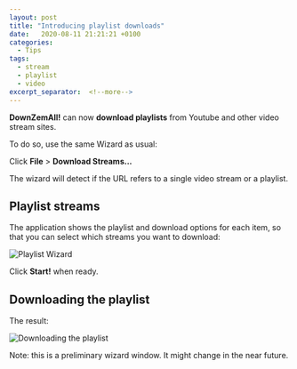 ```yaml
---
layout: post
title: "Introducing playlist downloads"
date:   2020-08-11 21:21:21 +0100
categories:
  - Tips
tags:
  - stream
  - playlist
  - video 
excerpt_separator:  <!--more-->
---
```


**DownZemAll!** can now **download playlists** from Youtube and other video stream sites.

To do so, use the same Wizard as usual:

Click **File** > **Download Streams...**
    
    
The wizard will detect if the URL refers to a single video stream or a playlist. 

## Playlist streams

The application shows the playlist and download options for each item, so that you can select which streams you want to download:


![Playlist Wizard](/DownZemAll/assets/images/2.0/playlist_dialog_01.png)

Click **Start!** when ready.


## Downloading the playlist

The result:

![Downloading the playlist](/DownZemAll/assets/images/2.0/playlist_dialog_02.png)


Note: this is a preliminary wizard window. It might change in the near future.
